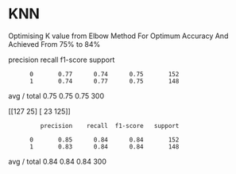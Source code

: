 # KNN
Optimising K value from Elbow Method For Optimum Accuracy And Achieved From 75% to 84% 

 precision    recall  f1-score   support

          0       0.77      0.74      0.75       152
          1       0.74      0.77      0.75       148

avg / total       0.75      0.75      0.75       300


[[127  25]
 [ 23 125]]


             precision    recall  f1-score   support

          0       0.85      0.84      0.84       152
          1       0.83      0.84      0.84       148

avg / total       0.84      0.84      0.84       300

